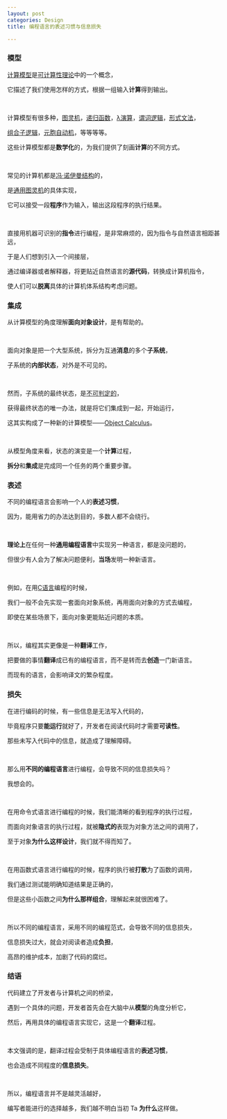 ```yaml
---
layout: post
categories: Design
title: 编程语言的表述习惯与信息损失

---
```


### 模型

[计算模型](https://zh.wikipedia.org/wiki/%E8%AE%A1%E7%AE%97%E6%A8%A1%E5%9E%8B_(%E6%95%B0%E5%AD%A6))是[可计算性理论](https://zh.wikipedia.org/wiki/%E5%8F%AF%E8%AE%A1%E7%AE%97%E6%80%A7%E7%90%86%E8%AE%BA)中的一个概念，

它描述了我们使用怎样的方式，根据一组输入**计算**得到输出。

<br/>

计算模型有很多种，[图灵机](https://zh.wikipedia.org/wiki/%E5%9B%BE%E7%81%B5%E6%9C%BA)，[递归函数](https://zh.wikipedia.org/wiki/%E9%80%92%E5%BD%92%E5%87%BD%E6%95%B0)，[λ演算](https://zh.wikipedia.org/zh/%CE%9B%E6%BC%94%E7%AE%97)，[谓词逻辑](https://zh.wikipedia.org/wiki/%E8%B0%93%E8%AF%8D%E9%80%BB%E8%BE%91)，[形式文法](https://zh.wikipedia.org/wiki/%E5%BD%A2%E5%BC%8F%E6%96%87%E6%B3%95)，

[组合子逻辑](https://zh.wikipedia.org/wiki/%E7%BB%84%E5%90%88%E5%AD%90%E9%80%BB%E8%BE%91)，[元胞自动机](https://zh.wikipedia.org/wiki/%E7%B4%B0%E8%83%9E%E8%87%AA%E5%8B%95%E6%A9%9F)，等等等等。

这些计算模型都是**数学化**的，为我们提供了刻画**计算**的不同方式。

<br/>

常见的计算机都是[冯·诺伊曼结构](https://zh.wikipedia.org/wiki/%E5%86%AF%C2%B7%E8%AF%BA%E4%BC%8A%E6%9B%BC%E7%BB%93%E6%9E%84)的，

是[通用图灵机](https://zh.wikipedia.org/zh-hans/%E9%80%9A%E7%94%A8%E5%9C%96%E9%9D%88%E6%A9%9F)的具体实现，

它可以接受一段**程序**作为输入，输出这段程序的执行结果。

<br/>

直接用机器可识别的**指令**进行编程，是非常麻烦的，因为指令与自然语言相距甚远，

于是人们想到引入一个间接层，

通过编译器或者解释器，将更贴近自然语言的**源代码**，转换成计算机指令，

使人们可以**脱离**具体的计算机体系结构考虑问题。

### 集成

从计算模型的角度理解**面向对象设计**，是有帮助的。

<br/>

面向对象是把一个大型系统，拆分为互通**消息**的多个**子系统**，

子系统的**内部状态**，对外是不可见的。

<br/>

然而，子系统的最终状态，是[不可判定的](https://zh.wikipedia.org/zh-hans/%E4%B8%8D%E5%8F%AF%E5%88%A4%E5%AE%9A%E9%97%AE%E9%A2%98)，

获得最终状态的唯一办法，就是将它们集成到一起，开始运行，

这其实构成了一种新的计算模型——[Object Calculus](http://lucacardelli.name/Papers/PrimObjImpSIPL.A4.pdf)。

<br/>

从模型角度来看，状态的演变是一个**计算**过程，

**拆分**和**集成**是完成同一个任务的两个重要步骤。

### 表述

不同的编程语言会影响一个人的**表述习惯**，

因为，能用省力的办法达到目的，多数人都不会绕行。

<br/>

**理论上**在任何一种**通用编程语言**中实现另一种语言，都是没问题的，

但很少有人会为了解决问题便利，**当场**发明一种新语言。

<br/>

例如，在用[C语言](https://zh.wikipedia.org/zh-hans/C%E8%AF%AD%E8%A8%80)编程的时候，

我们一般不会先实现一套面向对象系统，再用面向对象的方式去编程，

即使在某些场景下，面向对象更能贴近问题的本质。

<br/>

所以，编程其实更像是一种**翻译**工作，

把要做的事情**翻译**成已有的编程语言，而不是转而去**创造**一门新语言。

而现有的语言，会影响译文的繁杂程度。

### 损失

在进行编码的时候，有一些信息是无法写入代码的，

毕竟程序只要**能运行**就好了，开发者在阅读代码时才需要**可读性**。

那些未写入代码中的信息，就造成了理解障碍。

<br/>

那么用**不同的编程语言**进行编程，会导致不同的信息损失吗？

我想会的。

<br/>

在用命令式语言进行编程的时候，我们能清晰的看到程序的执行过程，

而面向对象语言的执行过程，就被**隐式的**表现为对象方法之间的调用了，

至于对象**为什么这样设计**，我们就不得而知了。

<br/>

在用函数式语言进行编程的时候，程序的执行被**打散**为了函数的调用，

我们通过测试能明确知道结果是正确的，

但是这些小函数之间**为什么那样组合**，理解起来就很困难了。

<br/>

所以不同的编程语言，采用不同的编程范式，会导致不同的信息损失，

信息损失过大，就会对阅读者造成**负担**，

高昂的维护成本，加剧了代码的腐烂。

### 结语

代码建立了开发者与计算机之间的桥梁，

遇到一个具体的问题，开发者首先会在大脑中从**模型**的角度分析它，

然后，再用具体的编程语言实现它，这是一个**翻译**过程。

<br/>

本文强调的是，翻译过程会受制于具体编程语言的**表述习惯**，

也会造成不同程度的**信息损失**。

<br/>

所以，编程语言并不是越灵活越好，

编写者能进行的选择越多，我们越不明白当初 Ta **为什么**这样做。
